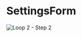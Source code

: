 # SettingsForm

![Loop 2 - Step 2](https://user-images.githubusercontent.com/53364721/63492667-8d031600-c4c2-11e9-8085-f0c07bf1c4fb.png)
